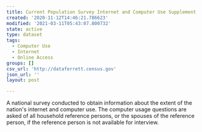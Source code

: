 ```yaml
---
title: Current Population Survey Internet and Computer Use Supplement
created: '2020-11-12T14:46:21.786623'
modified: '2021-03-11T05:43:07.800732'
state: active
type: dataset
tags:
  - Computer Use
  - Internet
  - Online Access
groups: []
csv_url: 'http://dataferrett.census.gov'
json_url: ''
layout: post

---
```

A national survey conducted to obtain information about the extent of the nation's internet and computer use.   The computer usage questions are asked of all household reference persons, or the spouses of the reference person, if the reference person is not available for interview.
